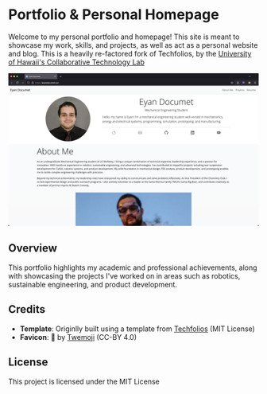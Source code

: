 # Portfolio & Personal Homepage

Welcome to my personal portfolio and homepage! This site is meant to showcase my work, skills, and projects, as well as act as a personal website and blog. This is a heavily re-factored fork of Techfolios, by the [University of Hawaii's Collaborative Technology Lab](https://csdl.ics.hawaii.edu/)

![A screenshot of the website, how meta\!](/img/meta.png)

## Overview

This portfolio highlights my academic and professional achievements, along with showcasing the projects I've worked on in areas such as robotics, sustainable engineering, and product development.

## Credits

- **Template**: Originlly built using a template from [Techfolios](https://techfolios.github.io) (MIT License)
- **Favicon**: 🤖 by [Twemoji](https://github.com/twitter/twemoji) (CC-BY 4.0)

## License

This project is licensed under the MIT License
